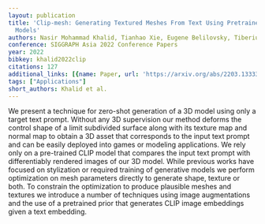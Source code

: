 ```yaml
---
layout: publication
title: 'Clip-mesh: Generating Textured Meshes From Text Using Pretrained Image-text
  Models'
authors: Nasir Mohammad Khalid, Tianhao Xie, Eugene Belilovsky, Tiberiu Popa
conference: SIGGRAPH Asia 2022 Conference Papers
year: 2022
bibkey: khalid2022clip
citations: 127
additional_links: [{name: Paper, url: 'https://arxiv.org/abs/2203.13333'}]
tags: ["Applications"]
short_authors: Khalid et al.
---
```

We present a technique for zero-shot generation of a 3D model using only a
target text prompt. Without any 3D supervision our method deforms the control
shape of a limit subdivided surface along with its texture map and normal map
to obtain a 3D asset that corresponds to the input text prompt and can be
easily deployed into games or modeling applications. We rely only on a
pre-trained CLIP model that compares the input text prompt with differentiably
rendered images of our 3D model. While previous works have focused on
stylization or required training of generative models we perform optimization
on mesh parameters directly to generate shape, texture or both. To constrain
the optimization to produce plausible meshes and textures we introduce a number
of techniques using image augmentations and the use of a pretrained prior that
generates CLIP image embeddings given a text embedding.